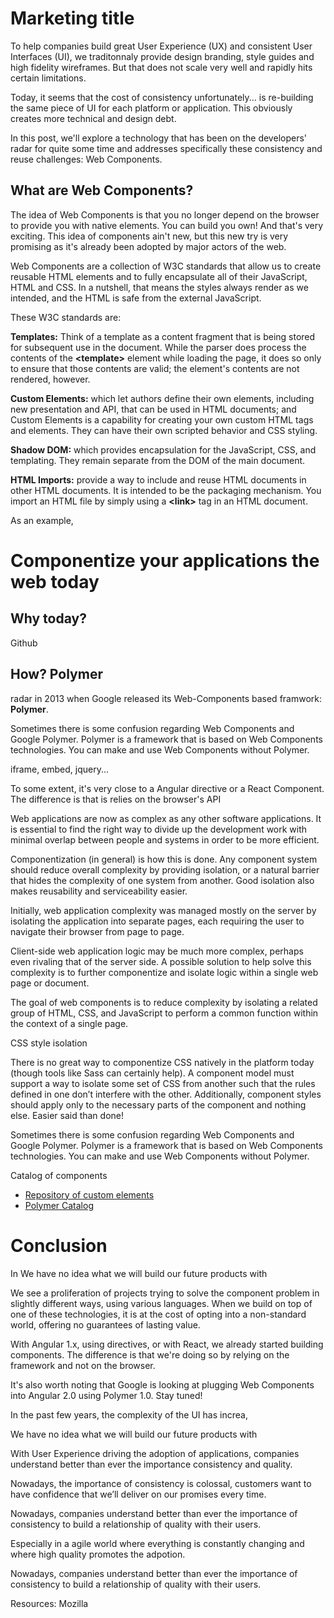 # Marketing title

To help companies build great User Experience (UX) and consistent User Interfaces (UI), we traditonnaly provide design branding, style guides and high fidelity wireframes. But that does not scale very well and rapidly hits certain limitations. 

Today, it seems that the cost of consistency unfortunately... is re-building the same piece of UI for each platform or application. This obviously creates more technical and design debt.

In this post, we'll explore a technology that has been on the developers' radar for quite some time and addresses specifically these consistency and reuse challenges: Web Components.

## What are Web Components?

The idea of Web Components is that you no longer depend on the browser to provide you with native elements. You can build you own! And that's very exciting. This idea of components ain't new, but this new try is very promising as it's already been adopted by major actors of the web.

Web Components are a collection of W3C standards that allow us to create reusable HTML elements and to fully encapsulate all of their JavaScript, HTML and CSS. In a nutshell, that means the styles always render as we intended, and the HTML is safe from the external JavaScript.

These W3C standards are:

**Templates:** Think of a template as a content fragment that is being stored for subsequent use in the document. While the parser does process the contents of the **\<template\>** element while loading the page, it does so only to ensure that those contents are valid; the element's contents are not rendered, however.

**Custom Elements:** which let authors define their own elements, including new presentation and API, that can be used in HTML documents; and
Custom Elements is a capability for creating your own custom HTML tags and elements. They can have their own scripted behavior and CSS styling.

**Shadow DOM:** which provides encapsulation for the JavaScript, CSS, and templating. They remain separate from the DOM of the main document.

**HTML Imports:** provide a way to include and reuse HTML documents in other HTML documents. It is intended to be the packaging mechanism.
You import an HTML file by simply using a **\<link\>** tag in an HTML document.


As an example, 

<script src="https://gist.github.com/JLBoor/51cad348d7d83ad4b159.js"></script>


# Componentize your applications the web today

## Why today?
Github
## How? Polymer
radar in 2013 when Google released its Web-Components based framwork: **Polymer**. 


Sometimes there is some confusion regarding Web Components and Google Polymer. Polymer is a framework that is based on Web Components technologies. You can make and use Web Components without Polymer.


iframe, embed, jquery...

To some extent, it's very close to a Angular directive or a React Component. The   difference is that is relies on the browser's API

Web applications are now as complex as any other software applications. It is essential to find the right way to divide up the development work with minimal overlap between people and systems in order to be more efficient. 

Componentization (in general) is how this is done. Any component system should reduce overall complexity by providing isolation, or a natural barrier that hides the complexity of one system from another. Good isolation also makes reusability and serviceability easier.

Initially, web application complexity was managed mostly on the server by isolating the application into separate pages, each requiring the user to navigate their browser from page to page. 

Client-side web application logic may be much more complex, perhaps even rivaling that of the server side. A possible solution to help solve this complexity is to further componentize and isolate logic within a single web page or document.

The goal of web components is to reduce complexity by isolating a related group of HTML, CSS, and JavaScript to perform a common function within the context of a single page.

CSS style isolation

There is no great way to componentize CSS natively in the platform today (though tools like Sass can certainly help). A component model must support a way to isolate some set of CSS from another such that the rules defined in one don’t interfere with the other. Additionally, component styles should apply only to the necessary parts of the component and nothing else. Easier said than done!

Sometimes there is some confusion regarding Web Components and Google Polymer. Polymer is a framework that is based on Web Components technologies. You can make and use Web Components without Polymer.



Catalog of components

- [Repository of custom elements](https://customelements.io/)
- [Polymer Catalog](https://elements.polymer-project.org/)



# Conclusion

In We have no idea what we will build our future products with

We see a proliferation of projects trying to solve the component problem in slightly different ways, using various languages. When we build on top of one of these technologies, it is at the cost of opting into a non-standard world, offering no guarantees of lasting value.

With Angular 1.x, using directives, or with React, we already started building components. The difference is that we're doing so by relying on the framework and not on the browser.

It's also worth noting that Google is looking at plugging Web Components into Angular 2.0 using Polymer 1.0. Stay tuned!

In the past few years, the complexity of the UI has increa,

We have no idea what we will build our future products with


With User Experience driving the adoption of applications, companies understand better than ever the importance consistency and quality. 
  
Nowadays, the importance of consistency is colossal, customers want to have confidence that we’ll deliver on our promises every time.

Nowadays, companies understand better than ever the importance of consistency to build a relationship of quality with their users.


Especially in a agile world where everything is constantly changing and where high quality promotes the adpotion.

Nowadays, companies understand better than ever the importance of consistency to build a relationship of quality with their users.



Resources: Mozilla

	
